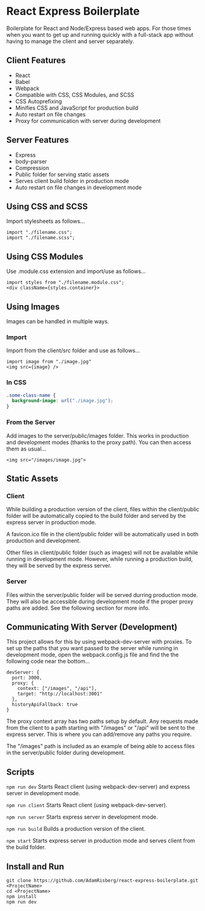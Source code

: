 # React Express Boilerplate

Boilerplate for React and Node/Express based web apps. For those times when you want to get up and running quickly with a full-stack app without having to manage the client and server separately.

## Client Features

- React
- Babel
- Webpack
- Compatible with CSS, CSS Modules, and SCSS
- CSS Autoprefixing
- Minifies CSS and JavaScript for production build
- Auto restart on file changes
- Proxy for communication with server during development

## Server Features

- Express
- body-parser
- Compression
- Public folder for serving static assets
- Serves client build folder in production mode
- Auto restart on file changes in development mode

## Using CSS and SCSS

Import stylesheets as follows...

```
import "./filename.css";
import "./filename.scss";
```

## Using CSS Modules

Use .module.css extension and import/use as follows...

```JSX
import styles from "./filename.module.css";
<div className={styles.container}>
```

## Using Images

Images can be handled in multiple ways.

### Import

Import from the client/src folder and use as follows...

```JSX
import image from "./image.jpg"
<img src={image} />
```

### In CSS

```CSS
.some-class-name {
  background-image: url("./image.jpg");
}
```

### From the Server

Add images to the server/public/images folder. This works in production and development modes (thanks to the proxy path). You can then access them as usual...

```JSX
<img src="/images/image.jpg">
```

## Static Assets

### Client

While building a production version of the client, files within the client/public folder will be automatically copied to the build folder and served by the express server in production mode.

A favicon.ico file in the client/public folder will be automatically used in both production and development.

Other files in client/public folder (such as images) will not be available while running in development mode. However, while running a production build, they will be served by the express server.

### Server

Files within the server/public folder will be served durring production mode. They will also be accessible during development mode if the proper proxy paths are added. See the following section for more info.

## Communicating With Server (Development)

This project allows for this by using webpack-dev-server with proxies.
To set up the paths that you want passed to the server while running in development mode, open the webpack.config.js file and find the the following code near the bottom...

```
devServer: {
  port: 3000,
  proxy: {
    context: ["/images", "/api"],
    target: "http://localhost:3001"
  },
  historyApiFallback: true
}
```

The proxy context array has two paths setup by default. Any requests made from the client to a path starting with "/images" or "/api" will be sent to the express server. This is where you can add/remove any paths you require.

The "/images" path is included as an example of being able to access files in the server/public folder during development.

## Scripts

`npm run dev` Starts React client (using webpack-dev-server) and express server in development mode.

`npm run client` Starts React client (using webpack-dev-server).

`npm run server` Starts express server in development mode.

`npm run build` Builds a production version of the client.

`npm start` Starts express server in production mode and serves client from the build folder.

## Install and Run

```SH
git clone https://github.com/AdamRisberg/react-express-boilerplate.git <ProjectName>
cd <ProjectName>
npm install
npm run dev
```
